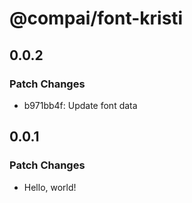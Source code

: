 # @compai/font-kristi

## 0.0.2

### Patch Changes

- b971bb4f: Update font data

## 0.0.1

### Patch Changes

- Hello, world!
